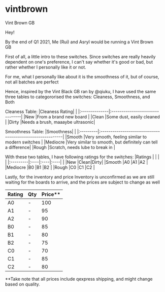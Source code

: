 # vintbrown
Vint Brown GB

Hey!

By the end of Q1 2021, Me (Rui) and Asryl would be running a Vint Brown GB

First of all, a little intro to these switches. Since switches are really heavily dependent on one's preference, I can't say whether it's good or bad, but rather whether I personally like it or not.

For me, what I personally like about it is the smoothness of it, but of course, not all batches are perfect

Hence, inspired by the Vint Black GB ran by @qiuku, I have used the same three tables to categororised the switches: Cleaness, Smoothness, and Both

Cleaness Table:
|Cleaness Rating|                                 |
|:--------------|:--------------------------------|
|New            |From a brand new board           |
|Clean          |Some dust, easily cleaned        |
|Dirty          |Needs a brush, maaaybe ultrasonic|

Smoothness Table:
|Smoothness|                                                            |
|:---------|:-----------------------------------------------------------|
|Smooth    |Very smooth, feeling similar to modern switches             |
|Mediocre  |Very similar to smooth, but definitely can tell a difference|
|Rough     |Scratch, needs lube to break in                             |

With these two tables, I have following ratings for the switches:
|Ratings   |     |     |     |
|:---------|:----|:----|:----|
|          |New  |Clean|Dirty|
|Smooth    |A0   |A1   |A2   |
|Mediocre  |B0   |B1   |B2   |
|Rough     |C0   |C1   |C2   |


Lastly, for the inventory and price
Inventory is unconfirmed as we are still waiting for the boards to arrive, and the prices are subject to change as well

|Rating|Qty    |Price** |
|:-----|:------|:-------|
|A0    |-      |100     |
|A1    |-      |95      |
|A2    |-      |90      |
|B0    |-      |85      |
|B1    |-      |80      |
|B2    |-      |75      |
|C0    |-      |70      |
|C1    |-      |85      |
|C2    |-      |80      |

**Take note that all prices include qexpress shipping, and might change based on quality.
